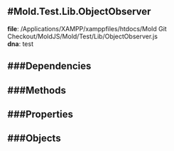 
#Mold.Test.Lib.ObjectObserver
---------------------------------------

__file__: /Applications/XAMPP/xamppfiles/htdocs/Mold Git Checkout/MoldJS/Mold/Test/Lib/ObjectObserver.js  
__dna__: test  


	






###Dependencies
--------------




   
###Methods
--------------
 

 
  
###Properties
-------------


 

###Objects
------------



		

